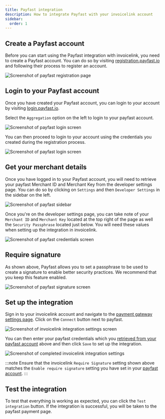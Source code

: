 ```yaml
---
title: Payfast integration
description: How to integrate Payfast with your invoicelink account
sidebar:
  order: 1
---
```


## Create a Payfast account

Before you can start using the Payfast integration with invoicelink, you need to create a Payfast account. You can do so by visiting [registration.payfast.io](https://registration.payfast.io/) and following their process to register an account.

![Screenshot of payfast registration page](../assets/payfast/register-screen.png)

## Login to your Payfast account

Once you have created your Payfast account, you can login to your account by visiting [login.payfast.io](https://login.payfast.io/).

Select the `Aggregation` option on the left to login to your payfast account.

![Screenshot of payfast login screen](../assets/payfast/login-screen-1.png)

You can then proceed to login to your account using the credentials you created during the registration process.

![Screenshot of payfast login screen](../assets/payfast/login-screen-2.png)

## Get your merchant details

Once you have logged in to your Payfast account, you will need to retrieve your payfast Merchant ID and Merchant Key from the developer settings page. You can do so by clicking on `Settings` and then `Developer Settings` in the sidebar on the left.

![Screenshot of payfast sidebar](../assets/payfast/sidebar-screen.png)

Once you're on the developer settings page, you can take note of your `Merchant ID` and `Merchant Key` located at the top right of the page as well the `Security Passphrase` located just below. You will need these values when setting up the integration in invoicelink.

![Screenshot of payfast credentials screen](../assets/payfast/credentials-screen.png)

## Require signature

As shown above, Payfast allows you to set a passphrase to be used to create a signature to enable better security practices. We recommend that you keep this feature enabled.

![Screenshot of payfast signature screen](../assets/payfast/signature-screen.png)

## Set up the integration

Sign in to your invoicelink account and navigate to the [payment gateway settings page](https://app.invoicelink.io/settings/gateway). Click on the `Connect` button next to payfast.

![Screenshot of invoicelink integration settings screen](../assets/integration-settings.png)

You can then enter your payfast credentials which you [retrieved from your payfast account](#get-your-merchant-details) above and then click `Save` to set up the integration.

![Screenshot of completed invoicelink integration settings](../assets/payfast-integration.png)

:::note
Ensure that the invoicelink `Require Signature` setting shown above matches the `Enable require signature` setting you have set in your [payfast account](#require-signature).
:::

## Test the integration

To test that everything is working as expected, you can click the `Test integration` button. If the integration is successful, you will be taken to the payfast payment page.
